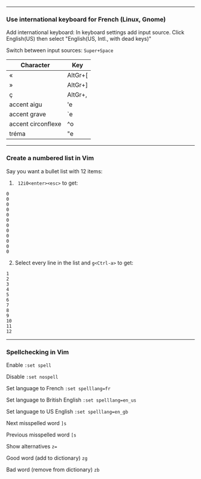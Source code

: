 <hr>

### Use international keyboard for French (Linux, Gnome)

Add international keyboard: In keyboard settings add input source. Click English(US) then select "English(US, Intl., with dead keys)"

Switch between input sources: `Super+Space`

| Character          | Key     |
|--------------------|---------|
| «                  | AltGr+[ |
| »                  | AltGr+] |
| ç                  | AltGr+, |
| accent aigu        | 'e      |
| accent grave       | `e      |
| accent circonflexe | ^o      |
| tréma              | "e      |



<hr>

### Create a numbered list in Vim

Say you want a bullet list with 12 items:

1. ` 12i0<enter><esc>` to get:

```
0
0
0
0
0
0
0
0
0
0
0
0

```

2. Select every line in the list and `g<Ctrl-a>` to get:

```
1
2
3
4
5
6
7
8
9
10
11
12
```

<hr>

### Spellchecking in Vim

Enable `:set spell`

Disable `:set nospell`

Set language to French `:set spelllang=fr`

Set language to British English `:set spelllang=en_us`

Set language to US English `:set spelllang=en_gb`

Next misspelled word `]s`

Previous misspelled word `[s`

Show alternatives `z=`

Good word (add to dictionary) `zg`

Bad word (remove from dictionary) `zb`


